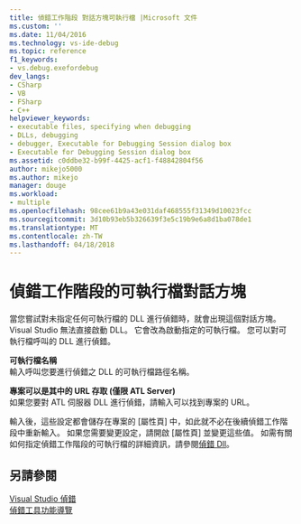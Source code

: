 ```yaml
---
title: 偵錯工作階段 對話方塊可執行檔 |Microsoft 文件
ms.custom: ''
ms.date: 11/04/2016
ms.technology: vs-ide-debug
ms.topic: reference
f1_keywords:
- vs.debug.exefordebug
dev_langs:
- CSharp
- VB
- FSharp
- C++
helpviewer_keywords:
- executable files, specifying when debugging
- DLLs, debugging
- debugger, Executable for Debugging Session dialog box
- Executable for Debugging Session dialog box
ms.assetid: c0ddbe32-b99f-4425-acf1-f48842804f56
author: mikejo5000
ms.author: mikejo
manager: douge
ms.workload:
- multiple
ms.openlocfilehash: 98cee61b9a43e031daf468555f31349d10023fcc
ms.sourcegitcommit: 3d10b93eb5b326639f3e5c19b9e6a8d1ba078de1
ms.translationtype: MT
ms.contentlocale: zh-TW
ms.lasthandoff: 04/18/2018
---
```

# <a name="executable-for-debugging-session-dialog-box"></a>偵錯工作階段的可執行檔對話方塊
當您嘗試對未指定任何可執行檔的 DLL 進行偵錯時，就會出現這個對話方塊。 Visual Studio 無法直接啟動 DLL。 它會改為啟動指定的可執行檔。 您可以對可執行檔呼叫的 DLL 進行偵錯。  
  
 **可執行檔名稱**  
 輸入呼叫您要進行偵錯之 DLL 的可執行檔路徑名稱。  
  
 **專案可以是其中的 URL 存取 (僅限 ATL Server)**  
 如果您要對 ATL 伺服器 DLL 進行偵錯，請輸入可以找到專案的 URL。  
  
 輸入後，這些設定都會儲存在專案的 [屬性頁] 中，如此就不必在後續偵錯工作階段中重新輸入。 如果您需要變更設定，請開啟 [屬性頁] 並變更這些值。 如需有關如何指定偵錯工作階段的可執行檔的詳細資訊，請參閱[偵錯 Dll](../debugger/how-to-debug-from-a-dll-project.md)。  
  
## <a name="see-also"></a>另請參閱  
 [Visual Studio 偵錯](../debugger/index.md)  
 [偵錯工具功能導覽](../debugger/debugger-feature-tour.md)